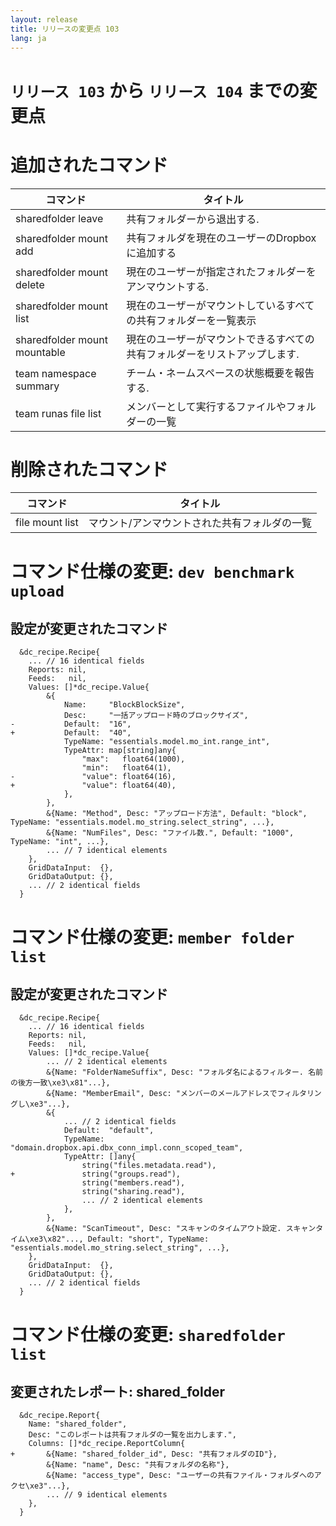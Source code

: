 ```yaml
---
layout: release
title: リリースの変更点 103
lang: ja
---
```


# `リリース 103` から `リリース 104` までの変更点

# 追加されたコマンド


| コマンド                     | タイトル                                                                  |
|------------------------------|---------------------------------------------------------------------------|
| sharedfolder leave           | 共有フォルダーから退出する.                                               |
| sharedfolder mount add       | 共有フォルダを現在のユーザーのDropboxに追加する                           |
| sharedfolder mount delete    | 現在のユーザーが指定されたフォルダーをアンマウントする.                   |
| sharedfolder mount list      | 現在のユーザーがマウントしているすべての共有フォルダーを一覧表示          |
| sharedfolder mount mountable | 現在のユーザーがマウントできるすべての共有フォルダーをリストアップします. |
| team namespace summary       | チーム・ネームスペースの状態概要を報告する.                               |
| team runas file list         | メンバーとして実行するファイルやフォルダーの一覧                          |



# 削除されたコマンド


| コマンド        | タイトル                                      |
|-----------------|-----------------------------------------------|
| file mount list | マウント/アンマウントされた共有フォルダの一覧 |



# コマンド仕様の変更: `dev benchmark upload`



## 設定が変更されたコマンド


```
  &dc_recipe.Recipe{
  	... // 16 identical fields
  	Reports: nil,
  	Feeds:   nil,
  	Values: []*dc_recipe.Value{
  		&{
  			Name:     "BlockBlockSize",
  			Desc:     "一括アップロード時のブロックサイズ",
- 			Default:  "16",
+ 			Default:  "40",
  			TypeName: "essentials.model.mo_int.range_int",
  			TypeAttr: map[string]any{
  				"max":   float64(1000),
  				"min":   float64(1),
- 				"value": float64(16),
+ 				"value": float64(40),
  			},
  		},
  		&{Name: "Method", Desc: "アップロード方法", Default: "block", TypeName: "essentials.model.mo_string.select_string", ...},
  		&{Name: "NumFiles", Desc: "ファイル数.", Default: "1000", TypeName: "int", ...},
  		... // 7 identical elements
  	},
  	GridDataInput:  {},
  	GridDataOutput: {},
  	... // 2 identical fields
  }
```
# コマンド仕様の変更: `member folder list`



## 設定が変更されたコマンド


```
  &dc_recipe.Recipe{
  	... // 16 identical fields
  	Reports: nil,
  	Feeds:   nil,
  	Values: []*dc_recipe.Value{
  		... // 2 identical elements
  		&{Name: "FolderNameSuffix", Desc: "フォルダ名によるフィルター. 名前の後方一致\xe3\x81"...},
  		&{Name: "MemberEmail", Desc: "メンバーのメールアドレスでフィルタリングし\xe3"...},
  		&{
  			... // 2 identical fields
  			Default:  "default",
  			TypeName: "domain.dropbox.api.dbx_conn_impl.conn_scoped_team",
  			TypeAttr: []any{
  				string("files.metadata.read"),
+ 				string("groups.read"),
  				string("members.read"),
  				string("sharing.read"),
  				... // 2 identical elements
  			},
  		},
  		&{Name: "ScanTimeout", Desc: "スキャンのタイムアウト設定. スキャンタイム\xe3\x82"..., Default: "short", TypeName: "essentials.model.mo_string.select_string", ...},
  	},
  	GridDataInput:  {},
  	GridDataOutput: {},
  	... // 2 identical fields
  }
```
# コマンド仕様の変更: `sharedfolder list`



## 変更されたレポート: shared_folder

```
  &dc_recipe.Report{
  	Name: "shared_folder",
  	Desc: "このレポートは共有フォルダの一覧を出力します.",
  	Columns: []*dc_recipe.ReportColumn{
+ 		&{Name: "shared_folder_id", Desc: "共有フォルダのID"},
  		&{Name: "name", Desc: "共有フォルダの名称"},
  		&{Name: "access_type", Desc: "ユーザーの共有ファイル・フォルダへのアクセ\xe3"...},
  		... // 9 identical elements
  	},
  }
```
